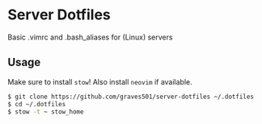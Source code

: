# Server Dotfiles

Basic .vimrc and .bash_aliases for (Linux) servers

## Usage

Make sure to install `stow`!
Also install `neovim` if available.

```bash
$ git clone https://github.com/graves501/server-dotfiles ~/.dotfiles 
$ cd ~/.dotfiles
$ stow -t ~ stow_home
```
